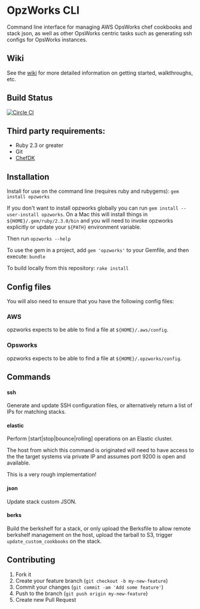 # OpzWorks CLI

Command line interface for managing AWS OpsWorks chef cookbooks and stack json, as well
as other OpsWorks centric tasks such as generating ssh configs for OpsWorks instances.

## Wiki

See the [wiki](https://github.com/mapzen/opzworks/wiki) for more detailed information on getting started, walkthroughs, etc.

## Build Status

[![Circle CI](https://circleci.com/gh/mapzen/opzworks.svg?style=svg)](https://circleci.com/gh/mapzen/opzworks)

## Third party requirements:

* Ruby 2.3 or greater
* Git
* [ChefDK](https://downloads.chef.io/chef-dk/)

## Installation

Install for use on the command line (requires ruby and rubygems): `gem install opzworks`

If you don't want to install opzworks globally you can run `gem install --user-install opzworks`. On a Mac this will install things in `${HOME}/.gem/ruby/2.3.0/bin` and you will need to invoke opzworks explicitly or update your `${PATH}` environment variable.

Then run `opzworks --help`

To use the gem in a project, add `gem 'opzworks'` to your Gemfile, and then execute: `bundle`

To build locally from this repository: `rake install`

## Config files

You will also need to ensure that you have the following config files:

### AWS

opzworks expects to be able to find a file at `${HOME}/.aws/config`.

### Opsworks

opzworks expects to be able to find a file at `${HOME}/.opzworks/config`.

## Commands

#### ssh

Generate and update SSH configuration files, or alternatively return a list of IPs for matching stacks.

#### elastic

Perform [start|stop|bounce|rolling] operations on an Elastic cluster.

The host from which this command is originated will need to have access to the the target
systems via private IP and assumes port 9200 is open and available.

This is a very rough implementation!

#### json

Update stack custom JSON.

#### berks

Build the berkshelf for a stack, or only upload the Berksfile to allow remote berkshelf management on the host, upload the tarball to S3, trigger `update_custom_cookbooks` on the stack.

## Contributing

1. Fork it
2. Create your feature branch (`git checkout -b my-new-feature`)
3. Commit your changes (`git commit -am 'Add some feature'`)
4. Push to the branch (`git push origin my-new-feature`)
5. Create new Pull Request

